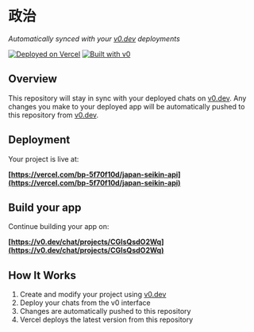 # 政治

*Automatically synced with your [v0.dev](https://v0.dev) deployments*

[![Deployed on Vercel](https://img.shields.io/badge/Deployed%20on-Vercel-black?style=for-the-badge&logo=vercel)](https://vercel.com/bp-5f70f10d/japan-seikin-api)
[![Built with v0](https://img.shields.io/badge/Built%20with-v0.dev-black?style=for-the-badge)](https://v0.dev/chat/projects/CGIsQsdO2Wq)

## Overview

This repository will stay in sync with your deployed chats on [v0.dev](https://v0.dev).
Any changes you make to your deployed app will be automatically pushed to this repository from [v0.dev](https://v0.dev).

## Deployment

Your project is live at:

**[https://vercel.com/bp-5f70f10d/japan-seikin-api](https://vercel.com/bp-5f70f10d/japan-seikin-api)**

## Build your app

Continue building your app on:

**[https://v0.dev/chat/projects/CGIsQsdO2Wq](https://v0.dev/chat/projects/CGIsQsdO2Wq)**

## How It Works

1. Create and modify your project using [v0.dev](https://v0.dev)
2. Deploy your chats from the v0 interface
3. Changes are automatically pushed to this repository
4. Vercel deploys the latest version from this repository
